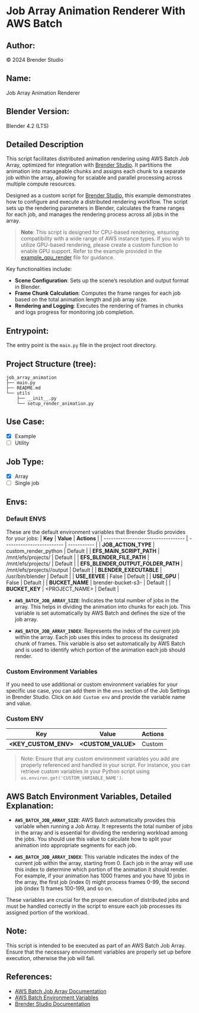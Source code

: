 # Job Array Animation Renderer With AWS Batch 

## Author:
© 2024 Brender Studio

## Name:
Job Array Animation Renderer

## Blender Version:
Blender 4.2 (LTS)

## Detailed Description
This script facilitates distributed animation rendering using AWS Batch Job Array, optimized for integration with <a href="https://www.brenderstudio.com" target="_blank">Brender Studio</a>. It partitions the animation into manageable chunks and assigns each chunk to a separate job within the array, allowing for scalable and parallel processing across multiple compute resources.

Designed as a custom script for <a href="https://www.brenderstudio.com" target="_blank">Brender Studio</a>, this example demonstrates how to configure and execute a distributed rendering workflow. The script sets up the rendering parameters in Blender, calculates the frame ranges for each job, and manages the rendering process across all jobs in the array.

> **Note**: This script is designed for CPU-based rendering, ensuring compatibility with a wide range of AWS instance types. If you wish to utilize GPU-based rendering, please create a custom function to enable GPU support. Refer to the example provided in the [example_gpu_render](/examples/single_scripts/example_gpu_render/render_gpu.py) file for guidance.


Key functionalities include:
- **Scene Configuration**: Sets up the scene’s resolution and output format in Blender.
- **Frame Chunk Calculation**: Computes the frame ranges for each job based on the total animation length and job array size.
- **Rendering and Logging**: Executes the rendering of frames in chunks and logs progress for monitoring job completion.

## Entrypoint:
The entry point is the `main.py` file in the project root directory.


## Project Structure (tree):
```
job_array_animation
├── main.py
├── README.md
└── utils
    ├── __init__.py
    └── setup_render_animation.py
```


## Use Case:
- [x] Example
- [ ] Utility 

## Job Type:
- [x] Array
- [ ] Single job

## Envs:

### Default ENVS
These are the default environment variables that Brender Studio provides for your jobs:
| **Key**                            | **Value**                 | **Actions** |
| ---------------------------------- | ------------------------- | ----------- |
| **JOB_ACTION_TYPE**                | custom_render_python      | Default     |
| **EFS_MAIN_SCRIPT_PATH**           | /mnt/efs/projects/        | Default     |
| **EFS_BLENDER_FILE_PATH**          | /mnt/efs/projects/        | Default     |
| **EFS_BLENDER_OUTPUT_FOLDER_PATH** | /mnt/efs/projects//output | Default     |
| **BLENDER_EXECUTABLE**             | /usr/bin/blender          | Default     |
| **USE_EEVEE**                      | False                     | Default     |
| **USE_GPU**                        | False                     | Default     |
| **BUCKET_NAME**                    | brender-bucket-s3-<UUID>  | Default     |
| **BUCKET_KEY**                     | <PROJECT_NAME>            | Default     |


- **`AWS_BATCH_JOB_ARRAY_SIZE`**:  Indicates the total number of jobs in the array. This helps in dividing the animation into chunks for each job. This variable is set automatically by AWS Batch and defines the size of the job array.

- **`AWS_BATCH_JOB_ARRAY_INDEX`**: Represents the index of the current job within the array. Each job uses this index to process its designated chunk of frames. This variable is also set automatically by AWS Batch and is used to identify which portion of the animation each job should render.


### Custom Environment Variables
If you need to use additional or custom environment variables for your specific use case, you can add them in the `envs` section of the Job Settings in Brender Studio. Click on `Add Custom env` and provide the variable name and value.

### Custom ENV
| **Key**                            | **Value**                 | **Actions** |
| ---------------------------------- | ------------------------- | ----------- |
| **<KEY_CUSTOM_ENV>**               | **<CUSTOM_VALUE>**        | Custom      |


> Note: Ensure that any custom environment variables you add are properly referenced and handled in your script. For instance, you can retrieve custom variables in your Python script using `os.environ.get('CUSTOM_VARIABLE_NAME')`.


## AWS Batch Environment Variables, Detailed Explanation:

- **`AWS_BATCH_JOB_ARRAY_SIZE`**: AWS Batch automatically provides this variable when running a Job Array. It represents the total number of jobs in the array and is essential for dividing the rendering workload among the jobs. You should use this value to calculate how to split your animation into appropriate segments for each job.

- **`AWS_BATCH_JOB_ARRAY_INDEX`**: This variable indicates the index of the current job within the array, starting from 0. Each job in the array will use this index to determine which portion of the animation it should render. For example, if your animation has 1000 frames and you have 10 jobs in the array, the first job (index 0) might process frames 0-99, the second job (index 1) frames 100-199, and so on.

These variables are crucial for the proper execution of distributed jobs and must be handled correctly in the script to ensure each job processes its assigned portion of the workload.


## Note:
This script is intended to be executed as part of an AWS Batch Job Array. Ensure that the necessary environment variables are properly set up before execution, otherwise the job will fail.


## References:
- [AWS Batch Job Array Documentation](https://docs.aws.amazon.com/batch/latest/userguide/array_jobs.html)
- [AWS Batch Environment Variables](https://docs.aws.amazon.com/batch/latest/userguide/job_env_vars.html)
- [Brender Studio Documentation](https://brenderstudio.com/docs)